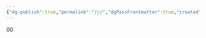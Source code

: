 ```yaml
---
{"dg-publish":true,"permalink":"///","dgPassFrontmatter":true,"created":"2024-12-25T16:28:52.225+08:00","updated":"2024-12-25T16:30:16.693+08:00"}
---
```



00